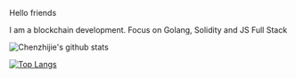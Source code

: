 Hello friends

I am a blockchain development. Focus on Golang, Solidity and JS Full Stack

![Chenzhijie's github stats](https://github-readme-stats.vercel.app/api?username=chenzhijie&show_icons=true&hide_title=true&card_width=450)

[![Top Langs](https://github-readme-stats.vercel.app/api/top-langs/?username=chenzhijie&layout=compact&hide_title=true&card_width=450)](https://github.com/chenzhijie)
